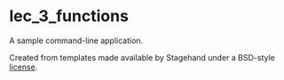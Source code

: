 # lec_3_functions

A sample command-line application.

Created from templates made available by Stagehand under a BSD-style
[license](https://github.com/dart-lang/stagehand/blob/master/LICENSE).
